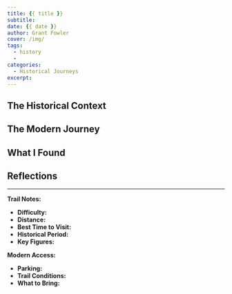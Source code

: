 ```yaml
---
title: {{ title }}
subtitle: 
date: {{ date }}
author: Grant Fowler
cover: /img/
tags:
  - history
  - 
categories:
  - Historical Journeys
excerpt: 
---
```


## The Historical Context

<!-- Background information about the historical significance -->

## The Modern Journey

<!-- Your personal exploration and discoveries -->

<!-- more -->

## What I Found

<!-- Detailed account of your exploration -->

## Reflections

<!-- Personal thoughts and connections between past and present -->

---

**Trail Notes:**
- **Difficulty:** 
- **Distance:** 
- **Best Time to Visit:** 
- **Historical Period:** 
- **Key Figures:** 

**Modern Access:**
- **Parking:** 
- **Trail Conditions:** 
- **What to Bring:**